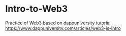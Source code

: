 # Intro-to-Web3
Practice of Web3 based on dappuniversity tutorial 
https://www.dappuniversity.com/articles/web3-js-intro

